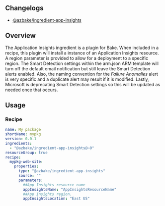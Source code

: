 ## Changelogs
* [@azbake/ingredient-app-insights](./CHANGELOG.md)

## Overview

The Application Insights ingredient is a plugin for Bake.  When included in a recipe, this plugin will install a instance of an Application Insights resource.  A region parameter is provided to allow for a deployment to a specific region.  The Smart Detection settings within the arm.json ARM template will turn off the default email notification but still leave the Smart Detection alerts enabled.  Also, the naming convention for the _Failure Anomalies_ alert is very specific and a duplicate alert may result if it is modified.  Lastly, Microsoft is deprecating Smart Detection settings so this will be updated as needed once that occurs.

## Usage

### Recipe
```yaml
name: My package
shortName: mypkg
version: 0.0.1
ingredients:
  - "@azbake/ingredient-app-insights@~0"
resourceGroup: true
recipe:
  mypkg-web-site:
    properties:
      type: "@azbake/ingredient-app-insights"
      source: ""
      parameters:
        ##App Insights resource name
        appInsightsName: "AppInsightsResourceName"
        ##App Insights region.
        appInsightsLocation: "East US"
```

